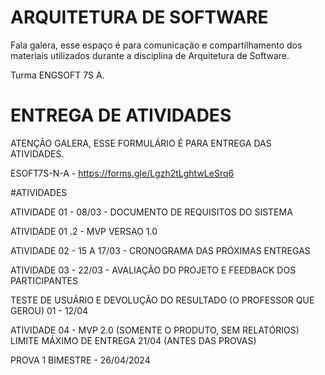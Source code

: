 # ARQUITETURA DE SOFTWARE

Fala galera, esse espaço é para comunicação e compartilhamento dos materiais utilizados durante a disciplina de Arquitetura de Software.

Turma ENGSOFT 7S A.

# ENTREGA DE ATIVIDADES

ATENÇÃO GALERA, ESSE FORMULÁRIO É PARA ENTREGA DAS ATIVIDADES.

ESOFT7S-N-A - https://forms.gle/Lgzh2tLghtwLeSrq6

#ATIVIDADES

ATIVIDADE 01 - 08/03 - DOCUMENTO DE REQUISITOS DO SISTEMA

ATIVIDADE 01 .2 - MVP VERSAO 1.0

ATIVIDADE 02 - 15 A 17/03 - CRONOGRAMA DAS PRÓXIMAS ENTREGAS

ATIVIDADE 03 - 22/03 - AVALIAÇÃO DO PROJETO E FEEDBACK DOS PARTICIPANTES

TESTE DE USUÁRIO E DEVOLUÇÃO DO RESULTADO (O PROFESSOR QUE GEROU) 01 - 12/04

ATIVIDADE 04 - MVP 2.0 (SOMENTE O PRODUTO, SEM RELATÓRIOS) LIMITE MÁXIMO DE ENTREGA 21/04 (ANTES DAS PROVAS)

PROVA 1 BIMESTRE - 26/04/2024
